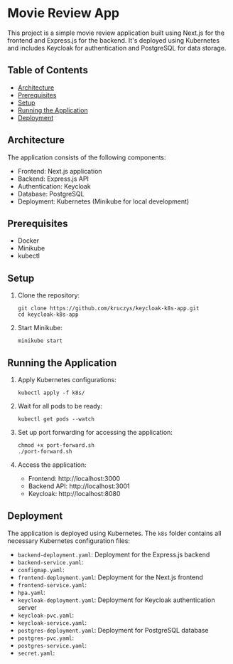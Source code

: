 # Movie Review App

This project is a simple movie review application built using Next.js for the frontend and Express.js for the backend. It's deployed using Kubernetes and includes Keycloak for authentication and PostgreSQL for data storage.

## Table of Contents

- [Architecture](#architecture)
- [Prerequisites](#prerequisites)
- [Setup](#setup)
- [Running the Application](#running-the-application)
- [Deployment](#deployment)

## Architecture

The application consists of the following components:

- Frontend: Next.js application
- Backend: Express.js API
- Authentication: Keycloak
- Database: PostgreSQL
- Deployment: Kubernetes (Minikube for local development)

## Prerequisites

- Docker
- Minikube
- kubectl

## Setup

1. Clone the repository:

   ```
   git clone https://github.com/kruczys/keycloak-k8s-app.git
   cd keycloak-k8s-app
   ```
   
2. Start Minikube:
   
   ```
   minikube start
   ```

## Running the Application

1. Apply Kubernetes configurations:
   ```
   kubectl apply -f k8s/
   ```

2. Wait for all pods to be ready:
   ```
   kubectl get pods --watch
   ```

3. Set up port forwarding for accessing the application:
   ```
   chmod +x port-forward.sh
   ./port-forward.sh
   ```

4. Access the application:
   - Frontend: http://localhost:3000
   - Backend API: http://localhost:3001
   - Keycloak: http://localhost:8080

## Deployment

The application is deployed using Kubernetes. The `k8s` folder contains all necessary Kubernetes configuration files:

- `backend-deployment.yaml`: Deployment for the Express.js backend
- `backend-service.yaml`: 
- `configmap.yaml`: 
- `frontend-deployment.yaml`: Deployment for the Next.js frontend
- `frontend-service.yaml`:
- `hpa.yaml`: 
- `keycloak-deployment.yaml`: Deployment for Keycloak authentication server
- `keycloak-pvc.yaml`: 
- `keycloak-service.yaml`: 
- `postgres-deployment.yaml`: Deployment for PostgreSQL database
- `postgres-pvc.yaml`: 
- `postgres-service.yaml`: 
- `secret.yaml`: 



